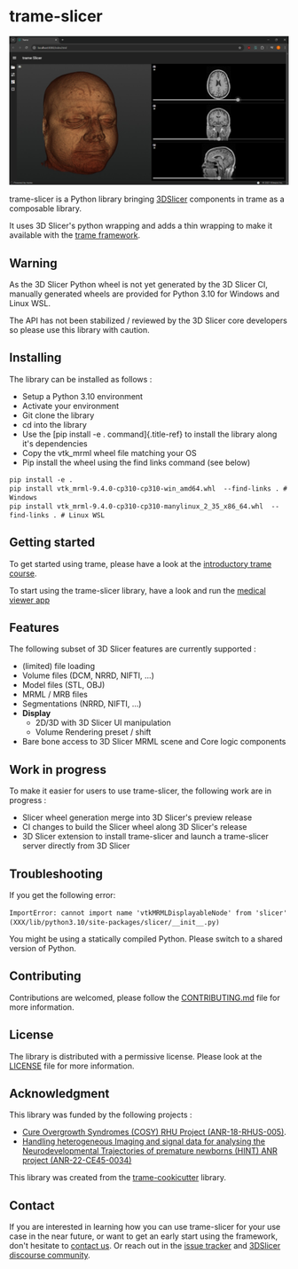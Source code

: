 # trame-slicer

![Welcome to trame-slicer](https://raw.githubusercontent.com/KitwareMedical/trame-slicer/main/docs/trame-slicer-medical-app-example.png)

trame-slicer is a Python library bringing
[3DSlicer](https://github.com/Slicer/Slicer/) components in trame as a
composable library.

It uses 3D Slicer\'s python wrapping and adds a thin wrapping to make it
available with the [trame framework](https://github.com/Kitware/trame/).

## Warning

As the 3D Slicer Python wheel is not yet generated by the 3D Slicer CI, manually
generated wheels are provided for Python 3.10 for Windows and Linux WSL.

The API has not been stabilized / reviewed by the 3D Slicer core developers so
please use this library with caution.

## Installing

The library can be installed as follows :

- Setup a Python 3.10 environment
- Activate your environment
- Git clone the library
- cd into the library
- Use the [pip install -e . command]{.title-ref} to install the library along
  it\'s dependencies
- Copy the vtk_mrml wheel file matching your OS
- Pip install the wheel using the find links command (see below)

```console
pip install -e .
pip install vtk_mrml-9.4.0-cp310-cp310-win_amd64.whl  --find-links . # Windows
pip install vtk_mrml-9.4.0-cp310-cp310-manylinux_2_35_x86_64.whl  --find-links . # Linux WSL
```

## Getting started

To get started using trame, please have a look at the
[introductory trame course](https://kitware.github.io/trame/guide/intro/course.html).

To start using the trame-slicer library, have a look and run the
[medical viewer app](examples/medical_viewer_app.py)

## Features

The following subset of 3D Slicer features are currently supported :

- (limited) file loading
- Volume files (DCM, NRRD, NIFTI, \...)
- Model files (STL, OBJ)
- MRML / MRB files
- Segmentations (NRRD, NIFTI, \...)
- **Display**
  - 2D/3D with 3D Slicer UI manipulation
  - Volume Rendering preset / shift
- Bare bone access to 3D Slicer MRML scene and Core logic components

## Work in progress

To make it easier for users to use trame-slicer, the following work are in
progress :

- Slicer wheel generation merge into 3D Slicer\'s preview release
- CI changes to build the Slicer wheel along 3D Slicer\'s release
- 3D Slicer extension to install trame-slicer and launch a trame-slicer server
  directly from 3D Slicer

## Troubleshooting

If you get the following error:

`ImportError: cannot import name 'vtkMRMLDisplayableNode' from 'slicer' (XXX/lib/python3.10/site-packages/slicer/__init__.py)`

You might be using a statically compiled Python. Please switch to a shared
version of Python.

## Contributing

Contributions are welcomed, please follow the
[CONTRIBUTING.md](https://github.com/KitwareMedical/trame-slicer/blob/main/CONTRIBUTING.md)
file for more information.

## License

The library is distributed with a permissive license. Please look at the
[LICENSE](https://github.com/KitwareMedical/trame-slicer/blob/main/LICENSE) file
for more information.

## Acknowledgment

This library was funded by the following projects :

- [Cure Overgrowth Syndromes (COSY) RHU Project (ANR-18-RHUS-005)](https://rhu-cosy.com/en/accueil-english/).
- [Handling heterogeneous Imaging and signal data for analysing the Neurodevelopmental Trajectories of premature newborns (HINT) ANR project (ANR-22-CE45-0034)](https://anr-hint.pages.in2p3.fr/)

This library was created from the
[trame-cookicutter](https://github.com/Kitware/trame-cookiecutter/) library.

## Contact

If you are interested in learning how you can use trame-slicer for your use case
in the near future, or want to get an early start using the framework, don\'t
hesitate to [contact us](https://www.kitware.eu/contact/). Or reach out in the
[issue tracker](https://github.com/KitwareMedical/trame-slicer/issues) and
[3DSlicer discourse community](https://discourse.slicer.org/).
